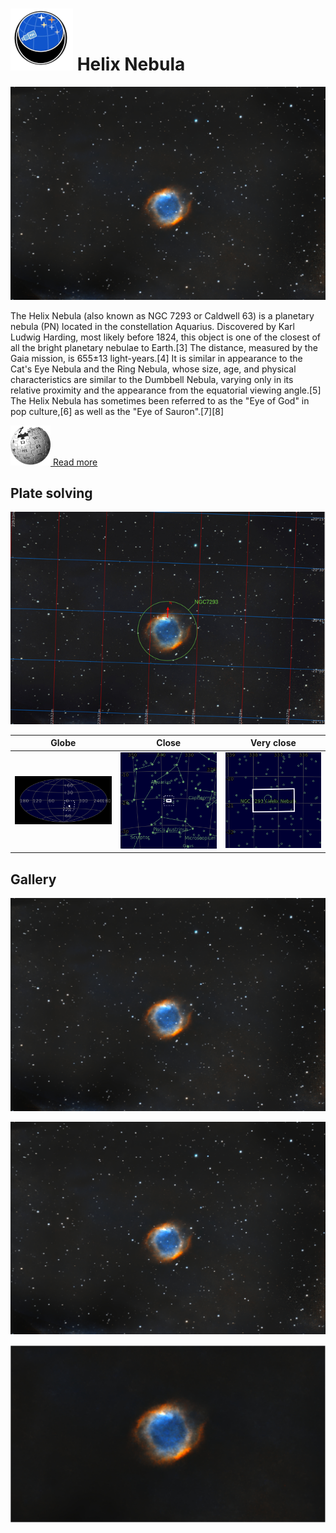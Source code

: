 # ![](..//Imaging//Common/pyl-tiny.png) Helix Nebula
![](..//Imaging//HD/Helix_Nebula+00+co.jpg)

The Helix Nebula (also known as NGC 7293 or Caldwell 63) is a planetary nebula (PN) located in the constellation Aquarius. Discovered by Karl Ludwig Harding, most likely before 1824, this object is one of the closest of all the bright planetary nebulae to Earth.[3] The distance, measured by the Gaia mission, is 655±13 light-years.[4] It is similar in appearance to the Cat's Eye Nebula and the Ring Nebula, whose size, age, and physical characteristics are similar to the Dumbbell Nebula, varying only in its relative proximity and the appearance from the equatorial viewing angle.[5] The Helix Nebula has sometimes been referred to as the "Eye of God" in pop culture,[6] as well as the "Eye of Sauron".[7][8]

[![](..//Imaging//Common/Wikipedia.png) Read more](https://en.wikipedia.org/wiki/Helix_Nebula)
## Plate solving 


![IMG](..//Imaging//HD/Helix_Nebula_Annotated.jpg)


| Globe | Close | Very close |
| ----- | ----- | ----- |
|![IMG](..//Imaging//HD/Helix_Nebula_Globe.jpg) |![IMG](..//Imaging//HD/Helix_Nebula_Close.jpg) |![IMG](..//Imaging//HD/Helix_Nebula_Closer.jpg) |

## Gallery
![IMG](..//Imaging//HD/Helix_Nebula+00+co.jpg) 

![IMG](..//Imaging//HD/Helix_Nebula+01+co.jpg) 

![](..//Imaging//HD/Helix_Nebula+00+bg.jpg)
